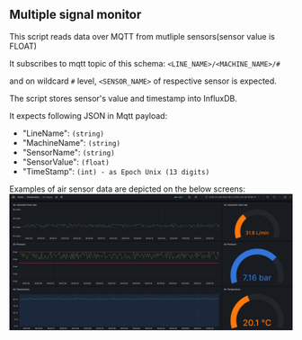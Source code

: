 ## Multiple signal monitor

This script reads data over MQTT from mutliple sensors(sensor value is FLOAT)

It subscribes to mqtt topic of this schema:
`<LINE_NAME>/<MACHINE_NAME>/#`

and on wildcard `#` level, `<SENSOR_NAME>` of respective sensor is expected. 

The script stores sensor's value and timestamp into InfluxDB.

It expects following JSON in Mqtt payload:
* "LineName": `(string)`
* "MachineName": `(string)`
* "SensorName": `(string)`
* "SensorValue": `(float)`
* "TimeStamp": `(int) - as Epoch Unix (13 digits)`


Examples of air sensor data are depicted on the below screens: 
![signals in grafana](doc/multiple_signal_ex1.png)